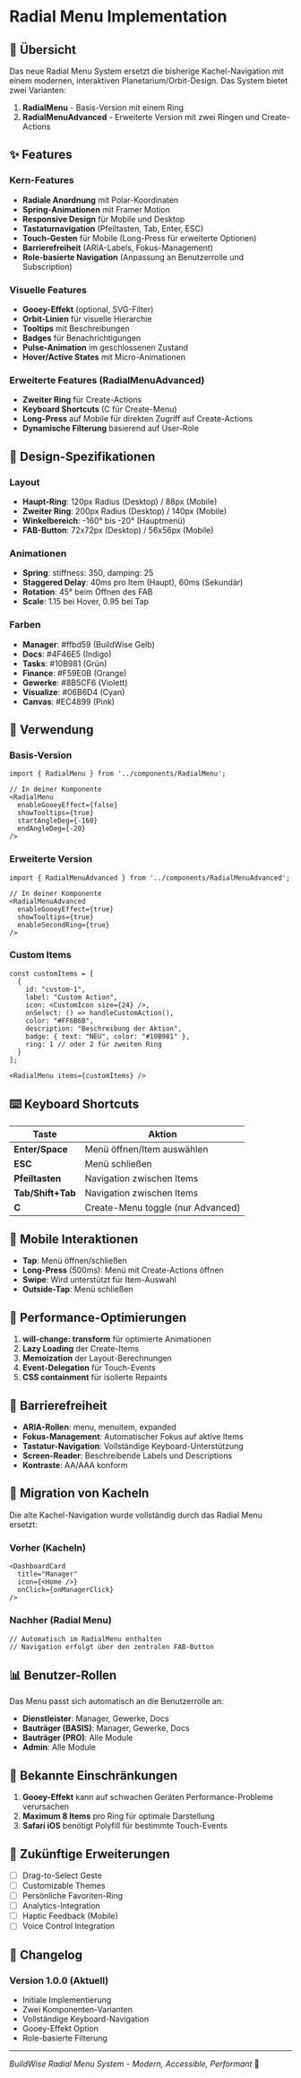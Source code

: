 # Radial Menu Implementation

## 🎯 Übersicht

Das neue Radial Menu System ersetzt die bisherige Kachel-Navigation mit einem modernen, interaktiven Planetarium/Orbit-Design. Das System bietet zwei Varianten:

1. **RadialMenu** - Basis-Version mit einem Ring
2. **RadialMenuAdvanced** - Erweiterte Version mit zwei Ringen und Create-Actions

## ✨ Features

### Kern-Features
- **Radiale Anordnung** mit Polar-Koordinaten
- **Spring-Animationen** mit Framer Motion
- **Responsive Design** für Mobile und Desktop
- **Tastaturnavigation** (Pfeiltasten, Tab, Enter, ESC)
- **Touch-Gesten** für Mobile (Long-Press für erweiterte Optionen)
- **Barrierefreiheit** (ARIA-Labels, Fokus-Management)
- **Role-basierte Navigation** (Anpassung an Benutzerrolle und Subscription)

### Visuelle Features
- **Gooey-Effekt** (optional, SVG-Filter)
- **Orbit-Linien** für visuelle Hierarchie
- **Tooltips** mit Beschreibungen
- **Badges** für Benachrichtigungen
- **Pulse-Animation** im geschlossenen Zustand
- **Hover/Active States** mit Micro-Animationen

### Erweiterte Features (RadialMenuAdvanced)
- **Zweiter Ring** für Create-Actions
- **Keyboard Shortcuts** (C für Create-Menu)
- **Long-Press** auf Mobile für direkten Zugriff auf Create-Actions
- **Dynamische Filterung** basierend auf User-Role

## 🎨 Design-Spezifikationen

### Layout
- **Haupt-Ring**: 120px Radius (Desktop) / 88px (Mobile)
- **Zweiter Ring**: 200px Radius (Desktop) / 140px (Mobile)
- **Winkelbereich**: -160° bis -20° (Hauptmenü)
- **FAB-Button**: 72x72px (Desktop) / 56x56px (Mobile)

### Animationen
- **Spring**: stiffness: 350, damping: 25
- **Staggered Delay**: 40ms pro Item (Haupt), 60ms (Sekundär)
- **Rotation**: 45° beim Öffnen des FAB
- **Scale**: 1.15 bei Hover, 0.95 bei Tap

### Farben
- **Manager**: #ffbd59 (BuildWise Gelb)
- **Docs**: #4F46E5 (Indigo)
- **Tasks**: #10B981 (Grün)
- **Finance**: #F59E0B (Orange)
- **Gewerke**: #8B5CF6 (Violett)
- **Visualize**: #06B6D4 (Cyan)
- **Canvas**: #EC4899 (Pink)

## 🚀 Verwendung

### Basis-Version

```tsx
import { RadialMenu } from '../components/RadialMenu';

// In deiner Komponente
<RadialMenu 
  enableGooeyEffect={false}
  showTooltips={true}
  startAngleDeg={-160}
  endAngleDeg={-20}
/>
```

### Erweiterte Version

```tsx
import { RadialMenuAdvanced } from '../components/RadialMenuAdvanced';

// In deiner Komponente
<RadialMenuAdvanced 
  enableGooeyEffect={true}
  showTooltips={true}
  enableSecondRing={true}
/>
```

### Custom Items

```tsx
const customItems = [
  {
    id: "custom-1",
    label: "Custom Action",
    icon: <CustomIcon size={24} />,
    onSelect: () => handleCustomAction(),
    color: "#FF6B6B",
    description: "Beschreibung der Aktion",
    badge: { text: "NEU", color: "#10B981" },
    ring: 1 // oder 2 für zweiten Ring
  }
];

<RadialMenu items={customItems} />
```

## ⌨️ Keyboard Shortcuts

| Taste | Aktion |
|-------|--------|
| **Enter/Space** | Menü öffnen/Item auswählen |
| **ESC** | Menü schließen |
| **Pfeiltasten** | Navigation zwischen Items |
| **Tab/Shift+Tab** | Navigation zwischen Items |
| **C** | Create-Menu toggle (nur Advanced) |

## 📱 Mobile Interaktionen

- **Tap**: Menü öffnen/schließen
- **Long-Press** (500ms): Menü mit Create-Actions öffnen
- **Swipe**: Wird unterstützt für Item-Auswahl
- **Outside-Tap**: Menü schließen

## 🔧 Performance-Optimierungen

1. **will-change: transform** für optimierte Animationen
2. **Lazy Loading** der Create-Items
3. **Memoization** der Layout-Berechnungen
4. **Event-Delegation** für Touch-Events
5. **CSS containment** für isolierte Repaints

## 🎯 Barrierefreiheit

- **ARIA-Rollen**: menu, menuitem, expanded
- **Fokus-Management**: Automatischer Fokus auf aktive Items
- **Tastatur-Navigation**: Vollständige Keyboard-Unterstützung
- **Screen-Reader**: Beschreibende Labels und Descriptions
- **Kontraste**: AA/AAA konform

## 🔄 Migration von Kacheln

Die alte Kachel-Navigation wurde vollständig durch das Radial Menu ersetzt:

### Vorher (Kacheln)
```tsx
<DashboardCard 
  title="Manager"
  icon={<Home />}
  onClick={onManagerClick}
/>
```

### Nachher (Radial Menu)
```tsx
// Automatisch im RadialMenu enthalten
// Navigation erfolgt über den zentralen FAB-Button
```

## 📊 Benutzer-Rollen

Das Menu passt sich automatisch an die Benutzerrolle an:

- **Dienstleister**: Manager, Gewerke, Docs
- **Bauträger (BASIS)**: Manager, Gewerke, Docs  
- **Bauträger (PRO)**: Alle Module
- **Admin**: Alle Module

## 🐛 Bekannte Einschränkungen

1. **Gooey-Effekt** kann auf schwachen Geräten Performance-Probleme verursachen
2. **Maximum 8 Items** pro Ring für optimale Darstellung
3. **Safari iOS** benötigt Polyfill für bestimmte Touch-Events

## 🚧 Zukünftige Erweiterungen

- [ ] Drag-to-Select Geste
- [ ] Customizable Themes
- [ ] Persönliche Favoriten-Ring
- [ ] Analytics-Integration
- [ ] Haptic Feedback (Mobile)
- [ ] Voice Control Integration

## 📝 Changelog

### Version 1.0.0 (Aktuell)
- Initiale Implementierung
- Zwei Komponenten-Varianten
- Vollständige Keyboard-Navigation
- Gooey-Effekt Option
- Role-basierte Filterung

---

*BuildWise Radial Menu System - Modern, Accessible, Performant* 🚀
